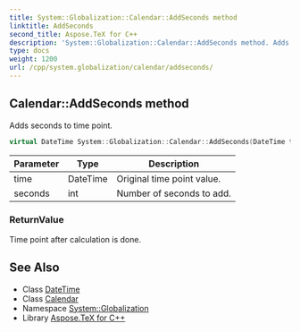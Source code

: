 ```yaml
---
title: System::Globalization::Calendar::AddSeconds method
linktitle: AddSeconds
second_title: Aspose.TeX for C++
description: 'System::Globalization::Calendar::AddSeconds method. Adds seconds to time point in C++.'
type: docs
weight: 1200
url: /cpp/system.globalization/calendar/addseconds/
---
```

## Calendar::AddSeconds method


Adds seconds to time point.

```cpp
virtual DateTime System::Globalization::Calendar::AddSeconds(DateTime time, int seconds) const
```


| Parameter | Type | Description |
| --- | --- | --- |
| time | DateTime | Original time point value. |
| seconds | int | Number of seconds to add. |

### ReturnValue

Time point after calculation is done.

## See Also

* Class [DateTime](../../../system/datetime/)
* Class [Calendar](../)
* Namespace [System::Globalization](../../)
* Library [Aspose.TeX for C++](../../../)
